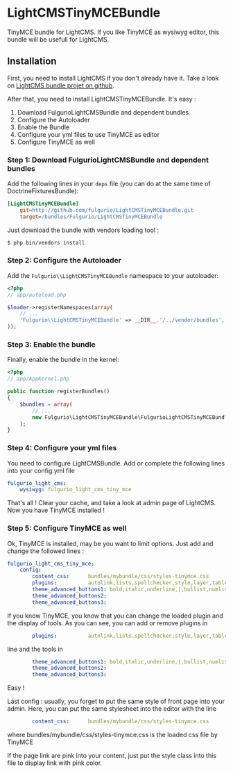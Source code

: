 LightCMSTinyMCEBundle
=====================

TinyMCE bundle for LightCMS. If you like TinyMCE as wysiwyg editor, this bundle will be usefull for LightCMS.


Installation
------------

First, you need to install LightCMS if you don't already have it. Take a look on [LightCMS bundle projet on github](https://github.com/fulgurio/LightCMSBundle).

After that, you need to install LightCMSTinyMCEBundle. It's easy :

1. Download FulgurioLightCMSBundle and dependent bundles
2. Configure the Autoloader
3. Enable the Bundle
4. Configure your yml files to use TinyMCE as editor
5. Configure TinyMCE as well

### Step 1: Download FulgurioLightCMSBundle and dependent bundles

Add the following lines in your `deps` file (you can do at the same time of DoctrineFixturesBundle):

``` ini
[LightCMSTinyMCEBundle]
    git=http://github.com/fulgurio/LightCMSTinyMCEBundle.git
    target=/bundles/Fulgurio/LightCMSTinyMCEBundle
```

Just download the bundle with vendors loading tool :

``` bash
$ php bin/vendors install
```

### Step 2: Configure the Autoloader

Add the `Fulgurio\\LightCMSTinyMCEBundle` namespace to your autoloader:

``` php
<?php
// app/autoload.php

$loader->registerNamespaces(array(
    // ...
    'Fulgurio\\LightCMSTinyMCEBundle' => __DIR__.'/../vendor/bundles',
));
```

### Step 3: Enable the bundle

Finally, enable the bundle in the kernel:

``` php
<?php
// app/AppKernel.php

public function registerBundles()
{
    $bundles = array(
        // ...
        new Fulgurio\LightCMSTinyMCEBundle\FulgurioLightCMSTinyMCEBundle(),
    );
}
```

### Step 4: Configure your yml files

You need to configure LightCMSBundle. Add or complete the following lines into your config.yml file
```yaml
fulgurio_light_cms:
    wysiwyg: fulgurio_light_cms_tiny_mce
```

That's all ! Clear your cache, and take a look at admin page of LightCMS. Now you have TinyMCE installed !


### Step 5: Configure TinyMCE as well
Ok, TinyMCE is installed, may be you want to limit options. Just add and change the followed lines :

```yaml
fulgurio_light_cms_tiny_mce:
    config:
        content_css:      bundles/mybundle/css/styles-tinymce.css
        plugins:          autolink,lists,spellchecker,style,layer,table,advhr,advimage,advlink,emotions,iespell,inlinepopups,media,contextmenu,paste,directionality,noneditable,visualchars,nonbreaking,xhtmlxtras,template
        theme_advanced_buttons1: bold,italic,underline,|,bullist,numlist,|,link,unlink,|,image,code,|,formatselect
        theme_advanced_buttons2: 
        theme_advanced_buttons3: 
```

If you know TinyMCE, you know that you can change the loaded plugin and the display of tools.
As you can see, you can add or remove plugins in 
```yaml
        plugins:          autolink,lists,spellchecker,style,layer,table,advhr,advimage,advlink,emotions,iespell,inlinepopups,media,contextmenu,paste,directionality,noneditable,visualchars,nonbreaking,xhtmlxtras,template
```
line and the tools in 
```yaml
        theme_advanced_buttons1: bold,italic,underline,|,bullist,numlist,|,link,unlink,|,image,code,|,formatselect
        theme_advanced_buttons2: 
        theme_advanced_buttons3: 
```

Easy !

Last config : usually, you forget to put the same style of front page into your admin. Here, you can put the same stylesheet into the editor with the line
```yaml
        content_css:      bundles/mybundle/css/styles-tinymce.css
```
where bundles/mybundle/css/styles-tinymce.css is the loaded css file by TinyMCE

If the page link are pink into your content, just put the style class into this file to display link with pink color.
